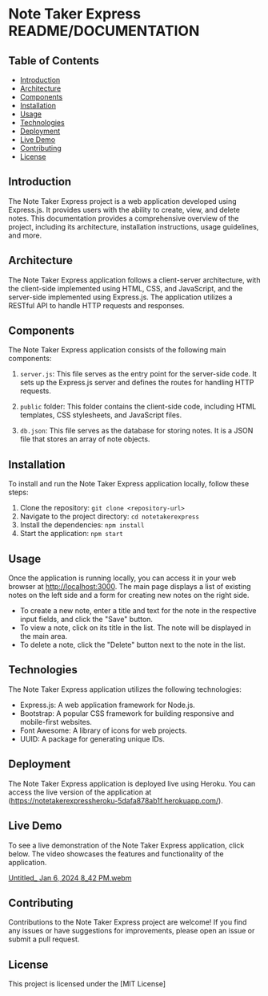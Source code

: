 # Note Taker Express README/DOCUMENTATION

## Table of Contents

- [Introduction](#introduction)
- [Architecture](#architecture)
- [Components](#components)
- [Installation](#installation)
- [Usage](#usage)
- [Technologies](#technologies)
- [Deployment](#deployment)
- [Live Demo](#live-demo)
- [Contributing](#contributing)
- [License](#license)

## Introduction

The Note Taker Express project is a web application developed using Express.js. It provides users with the ability to create, view, and delete notes. This documentation provides a comprehensive overview of the project, including its architecture, installation instructions, usage guidelines, and more.

## Architecture

The Note Taker Express application follows a client-server architecture, with the client-side implemented using HTML, CSS, and JavaScript, and the server-side implemented using Express.js. The application utilizes a RESTful API to handle HTTP requests and responses.

## Components

The Note Taker Express application consists of the following main components:

1. `server.js`: This file serves as the entry point for the server-side code. It sets up the Express.js server and defines the routes for handling HTTP requests.

2. `public` folder: This folder contains the client-side code, including HTML templates, CSS stylesheets, and JavaScript files.

3. `db.json`: This file serves as the database for storing notes. It is a JSON file that stores an array of note objects.

## Installation

To install and run the Note Taker Express application locally, follow these steps:

1. Clone the repository: `git clone <repository-url>`
2. Navigate to the project directory: `cd notetakerexpress`
3. Install the dependencies: `npm install`
4. Start the application: `npm start`

## Usage

Once the application is running locally, you can access it in your web browser at [http://localhost:3000](http://localhost:3000). The main page displays a list of existing notes on the left side and a form for creating new notes on the right side.

- To create a new note, enter a title and text for the note in the respective input fields, and click the "Save" button.
- To view a note, click on its title in the list. The note will be displayed in the main area.
- To delete a note, click the "Delete" button next to the note in the list.

## Technologies

The Note Taker Express application utilizes the following technologies:

- Express.js: A web application framework for Node.js.
- Bootstrap: A popular CSS framework for building responsive and mobile-first websites.
- Font Awesome: A library of icons for web projects.
- UUID: A package for generating unique IDs.

## Deployment

The Note Taker Express application is deployed live using Heroku. You can access the live version of the application at 
(https://notetakerexpressheroku-5dafa878ab1f.herokuapp.com/).

## Live Demo

To see a live demonstration of the Note Taker Express application, click below. The video showcases the features and functionality of the application.


[Untitled_ Jan 6, 2024 8_42 PM.webm](https://github.com/HackDehZack/NoteTakerExpress/assets/140559436/d4ecea42-ff4a-41b9-8d24-df99a65802e4)


## Contributing

Contributions to the Note Taker Express project are welcome! If you find any issues or have suggestions for improvements, please open an issue or submit a pull request.

## License

This project is licensed under the [MIT License]
